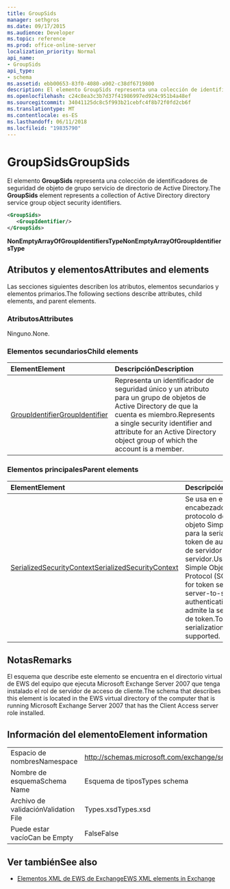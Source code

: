 ```yaml
---
title: GroupSids
manager: sethgros
ms.date: 09/17/2015
ms.audience: Developer
ms.topic: reference
ms.prod: office-online-server
localization_priority: Normal
api_name:
- GroupSids
api_type:
- schema
ms.assetid: ebb00653-83f0-4080-a902-c38df6719800
description: El elemento GroupSids representa una colección de identificadores de seguridad de objeto de grupo servicio de directorio de Active Directory.
ms.openlocfilehash: c24c8ea3c3b7d37f41986997ed924c951b4a48ef
ms.sourcegitcommit: 34041125dc8c5f993b21cebfc4f8b72f0fd2cb6f
ms.translationtype: MT
ms.contentlocale: es-ES
ms.lasthandoff: 06/11/2018
ms.locfileid: "19835790"
---
```

# <a name="groupsids"></a><span data-ttu-id="635bc-103">GroupSids</span><span class="sxs-lookup"><span data-stu-id="635bc-103">GroupSids</span></span>

<span data-ttu-id="635bc-104">El elemento **GroupSids** representa una colección de identificadores de seguridad de objeto de grupo servicio de directorio de Active Directory.</span><span class="sxs-lookup"><span data-stu-id="635bc-104">The **GroupSids** element represents a collection of Active Directory directory service group object security identifiers.</span></span> 
  
```xml
<GroupSids>
   <GroupIdentifier/>
</GroupSids>
```

 <span data-ttu-id="635bc-105">**NonEmptyArrayOfGroupIdentifiersType**</span><span class="sxs-lookup"><span data-stu-id="635bc-105">**NonEmptyArrayOfGroupIdentifiersType**</span></span>
## <a name="attributes-and-elements"></a><span data-ttu-id="635bc-106">Atributos y elementos</span><span class="sxs-lookup"><span data-stu-id="635bc-106">Attributes and elements</span></span>

<span data-ttu-id="635bc-107">Las secciones siguientes describen los atributos, elementos secundarios y elementos primarios.</span><span class="sxs-lookup"><span data-stu-id="635bc-107">The following sections describe attributes, child elements, and parent elements.</span></span>
  
### <a name="attributes"></a><span data-ttu-id="635bc-108">Atributos</span><span class="sxs-lookup"><span data-stu-id="635bc-108">Attributes</span></span>

<span data-ttu-id="635bc-109">Ninguno.</span><span class="sxs-lookup"><span data-stu-id="635bc-109">None.</span></span>
  
### <a name="child-elements"></a><span data-ttu-id="635bc-110">Elementos secundarios</span><span class="sxs-lookup"><span data-stu-id="635bc-110">Child elements</span></span>

|<span data-ttu-id="635bc-111">**Element**</span><span class="sxs-lookup"><span data-stu-id="635bc-111">**Element**</span></span>|<span data-ttu-id="635bc-112">**Descripción**</span><span class="sxs-lookup"><span data-stu-id="635bc-112">**Description**</span></span>|
|:-----|:-----|
|[<span data-ttu-id="635bc-113">GroupIdentifier</span><span class="sxs-lookup"><span data-stu-id="635bc-113">GroupIdentifier</span></span>](groupidentifier.md) <br/> |<span data-ttu-id="635bc-114">Representa un identificador de seguridad único y un atributo para un grupo de objetos de Active Directory de que la cuenta es miembro.</span><span class="sxs-lookup"><span data-stu-id="635bc-114">Represents a single security identifier and attribute for an Active Directory object group of which the account is a member.</span></span>  <br/> |
   
### <a name="parent-elements"></a><span data-ttu-id="635bc-115">Elementos principales</span><span class="sxs-lookup"><span data-stu-id="635bc-115">Parent elements</span></span>

|<span data-ttu-id="635bc-116">**Element**</span><span class="sxs-lookup"><span data-stu-id="635bc-116">**Element**</span></span>|<span data-ttu-id="635bc-117">**Descripción**</span><span class="sxs-lookup"><span data-stu-id="635bc-117">**Description**</span></span>|
|:-----|:-----|
|[<span data-ttu-id="635bc-118">SerializedSecurityContext</span><span class="sxs-lookup"><span data-stu-id="635bc-118">SerializedSecurityContext</span></span>](serializedsecuritycontext.md) <br/> |<span data-ttu-id="635bc-119">Se usa en el encabezado de protocolo de acceso de objeto Simple (SOAP) para la serialización de token de autenticación de servidor a servidor.</span><span class="sxs-lookup"><span data-stu-id="635bc-119">Used in the Simple Object Access Protocol (SOAP) header for token serialization in server-to-server authentication.</span></span> <span data-ttu-id="635bc-120">No se admite la serialización de token.</span><span class="sxs-lookup"><span data-stu-id="635bc-120">Token serialization is not supported.</span></span>  <br/> |
   
## <a name="remarks"></a><span data-ttu-id="635bc-121">Notas</span><span class="sxs-lookup"><span data-stu-id="635bc-121">Remarks</span></span>

<span data-ttu-id="635bc-122">El esquema que describe este elemento se encuentra en el directorio virtual de EWS del equipo que ejecuta Microsoft Exchange Server 2007 que tenga instalado el rol de servidor de acceso de cliente.</span><span class="sxs-lookup"><span data-stu-id="635bc-122">The schema that describes this element is located in the EWS virtual directory of the computer that is running Microsoft Exchange Server 2007 that has the Client Access server role installed.</span></span>
  
## <a name="element-information"></a><span data-ttu-id="635bc-123">Información del elemento</span><span class="sxs-lookup"><span data-stu-id="635bc-123">Element information</span></span>

|||
|:-----|:-----|
|<span data-ttu-id="635bc-124">Espacio de nombres</span><span class="sxs-lookup"><span data-stu-id="635bc-124">Namespace</span></span>  <br/> |http://schemas.microsoft.com/exchange/services/2006/types  <br/> |
|<span data-ttu-id="635bc-125">Nombre de esquema</span><span class="sxs-lookup"><span data-stu-id="635bc-125">Schema Name</span></span>  <br/> |<span data-ttu-id="635bc-126">Esquema de tipos</span><span class="sxs-lookup"><span data-stu-id="635bc-126">Types schema</span></span>  <br/> |
|<span data-ttu-id="635bc-127">Archivo de validación</span><span class="sxs-lookup"><span data-stu-id="635bc-127">Validation File</span></span>  <br/> |<span data-ttu-id="635bc-128">Types.xsd</span><span class="sxs-lookup"><span data-stu-id="635bc-128">Types.xsd</span></span>  <br/> |
|<span data-ttu-id="635bc-129">Puede estar vacío</span><span class="sxs-lookup"><span data-stu-id="635bc-129">Can be Empty</span></span>  <br/> |<span data-ttu-id="635bc-130">False</span><span class="sxs-lookup"><span data-stu-id="635bc-130">False</span></span>  <br/> |
   
## <a name="see-also"></a><span data-ttu-id="635bc-131">Ver también</span><span class="sxs-lookup"><span data-stu-id="635bc-131">See also</span></span>



- [<span data-ttu-id="635bc-132">Elementos XML de EWS de Exchange</span><span class="sxs-lookup"><span data-stu-id="635bc-132">EWS XML elements in Exchange</span></span>](ews-xml-elements-in-exchange.md)

